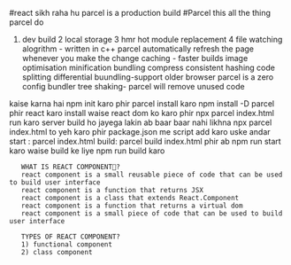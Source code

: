 #react sikh  raha hu
     parcel is a production build 
    #Parcel this all the thing parcel do
   1) dev build 
    2 local storage
    3 hmr hot  module replacement 
    4 file watching alogrithm - written in c++
     parcel automatically refresh the page whenever you make the change 
    caching - faster builds 
       image optimisation
       minification
       bundling
       compress
       consistent hashing
       code splitting
       differential buundling-support older browser
       parcel is a zero config bundler
       tree shaking- parcel will remove unused code 

   kaise karna hai 
   npm init karo 
   phir parcel install karo npm install -D parcel
   phir react karo install
   waise react dom ko karo
   phir npx parcel index.html run karo server build ho jayega 
   lakin ab baar baar nahi likhna npx parcel index.html 
   to yeh karo 
   phir package.json me script add karo
       uske andar start :  parcel index.html
       build: parcel build index.html 
       phir ab npm run start karo 
       waise build ke liye  npm run build karo 


       WHAT IS REACT COMPONENT👑?
       react component is a small reusable piece of code that can be used to build user interface
       react component is a function that returns JSX
       react component is a class that extends React.Component
       react component is a function that returns a virtual dom
       react component is a small piece of code that can be used to build user interface
       
       TYPES OF REACT COMPONENT?
       1) functional component
       2) class component
        